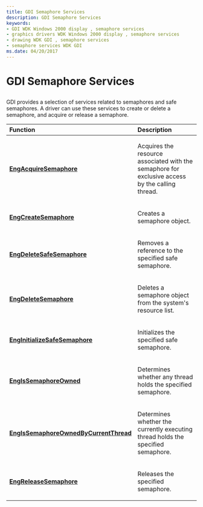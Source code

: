 ```yaml
---
title: GDI Semaphore Services
description: GDI Semaphore Services
keywords:
- GDI WDK Windows 2000 display , semaphore services
- graphics drivers WDK Windows 2000 display , semaphore services
- drawing WDK GDI , semaphore services
- semaphore services WDK GDI
ms.date: 04/20/2017
---
```


# GDI Semaphore Services


## <span id="ddk_gdi_semaphore_services_gg"></span><span id="DDK_GDI_SEMAPHORE_SERVICES_GG"></span>


GDI provides a selection of services related to semaphores and safe semaphores. A driver can use these services to create or delete a semaphore, and acquire or release a semaphore.

<table>
<colgroup>
<col width="50%" />
<col width="50%" />
</colgroup>
<thead>
<tr class="header">
<th align="left">Function</th>
<th align="left">Description</th>
</tr>
</thead>
<tbody>
<tr class="odd">
<td align="left"><p><a href="/windows/win32/api/winddi/nf-winddi-engacquiresemaphore" data-raw-source="[&lt;strong&gt;EngAcquireSemaphore&lt;/strong&gt;](/windows/win32/api/winddi/nf-winddi-engacquiresemaphore)"><strong>EngAcquireSemaphore</strong></a></p></td>
<td align="left"><p>Acquires the resource associated with the semaphore for exclusive access by the calling thread.</p></td>
</tr>
<tr class="even">
<td align="left"><p><a href="/windows/win32/api/winddi/nf-winddi-engcreatesemaphore" data-raw-source="[&lt;strong&gt;EngCreateSemaphore&lt;/strong&gt;](/windows/win32/api/winddi/nf-winddi-engcreatesemaphore)"><strong>EngCreateSemaphore</strong></a></p></td>
<td align="left"><p>Creates a semaphore object.</p></td>
</tr>
<tr class="odd">
<td align="left"><p><a href="/windows/win32/api/winddi/nf-winddi-engdeletesafesemaphore" data-raw-source="[&lt;strong&gt;EngDeleteSafeSemaphore&lt;/strong&gt;](/windows/win32/api/winddi/nf-winddi-engdeletesafesemaphore)"><strong>EngDeleteSafeSemaphore</strong></a></p></td>
<td align="left"><p>Removes a reference to the specified safe semaphore.</p></td>
</tr>
<tr class="even">
<td align="left"><p><a href="/windows/win32/api/winddi/nf-winddi-engdeletesemaphore" data-raw-source="[&lt;strong&gt;EngDeleteSemaphore&lt;/strong&gt;](/windows/win32/api/winddi/nf-winddi-engdeletesemaphore)"><strong>EngDeleteSemaphore</strong></a></p></td>
<td align="left"><p>Deletes a semaphore object from the system's resource list.</p></td>
</tr>
<tr class="odd">
<td align="left"><p><a href="/windows/win32/api/winddi/nf-winddi-enginitializesafesemaphore" data-raw-source="[&lt;strong&gt;EngInitializeSafeSemaphore&lt;/strong&gt;](/windows/win32/api/winddi/nf-winddi-enginitializesafesemaphore)"><strong>EngInitializeSafeSemaphore</strong></a></p></td>
<td align="left"><p>Initializes the specified safe semaphore.</p></td>
</tr>
<tr class="even">
<td align="left"><p><a href="/windows/win32/api/winddi/nf-winddi-engissemaphoreowned" data-raw-source="[&lt;strong&gt;EngIsSemaphoreOwned&lt;/strong&gt;](/windows/win32/api/winddi/nf-winddi-engissemaphoreowned)"><strong>EngIsSemaphoreOwned</strong></a></p></td>
<td align="left"><p>Determines whether any thread holds the specified semaphore.</p></td>
</tr>
<tr class="odd">
<td align="left"><p><a href="/windows/win32/api/winddi/nf-winddi-engissemaphoreownedbycurrentthread" data-raw-source="[&lt;strong&gt;EngIsSemaphoreOwnedByCurrentThread&lt;/strong&gt;](/windows/win32/api/winddi/nf-winddi-engissemaphoreownedbycurrentthread)"><strong>EngIsSemaphoreOwnedByCurrentThread</strong></a></p></td>
<td align="left"><p>Determines whether the currently executing thread holds the specified semaphore.</p></td>
</tr>
<tr class="even">
<td align="left"><p><a href="/windows/win32/api/winddi/nf-winddi-engreleasesemaphore" data-raw-source="[&lt;strong&gt;EngReleaseSemaphore&lt;/strong&gt;](/windows/win32/api/winddi/nf-winddi-engreleasesemaphore)"><strong>EngReleaseSemaphore</strong></a></p></td>
<td align="left"><p>Releases the specified semaphore.</p></td>
</tr>
</tbody>
</table>

 

